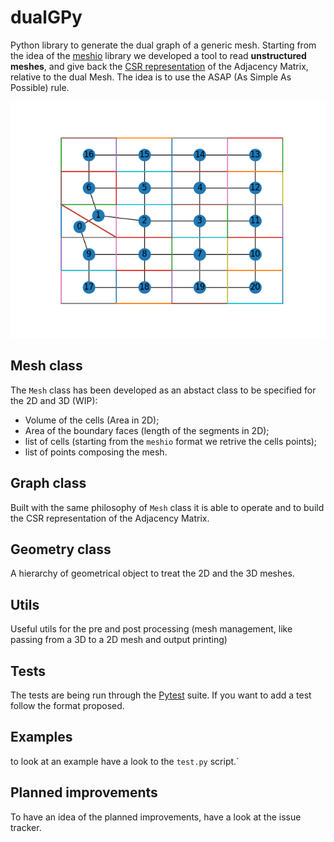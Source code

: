 # dualGPy
Python library to generate the dual graph of a generic mesh.
Starting from the idea of the [meshio](https://github.com/nschloe/meshio) library we developed a tool to read **unstructured meshes**, and give back the [CSR representation](https://en.wikipedia.org/wiki/Sparse_matrix) of the Adjacency Matrix, relative to the dual Mesh. The idea is to use the ASAP (As Simple As Possible) rule.


![Profile Image](https://github.com/albiremo/dualGPy/blob/main/profile.png)

## Mesh class
The `Mesh` class has been developed as an abstact class to be specified for the 2D and 3D (WIP):
- Volume of the cells (Area in 2D);
- Area of the boundary faces (length of the segments in 2D);
- list of cells (starting from the `meshio` format we retrive the cells points);
- list of points composing the mesh.

## Graph class

Built with the same philosophy of `Mesh` class it is able to operate and to build the CSR representation of the Adjacency Matrix.

## Geometry class

A hierarchy of geometrical object to treat the 2D and the 3D meshes. 

## Utils 

Useful utils for the pre and post processing (mesh management, like passing from a 3D to a 2D mesh and output printing)

## Tests

The tests are being run through the [Pytest](https://docs.pytest.org/en/7.1.x/contents.html) suite. If you want to add a test follow the format proposed.

## Examples

to look at an example have a look to the `test.py` script.`

## Planned improvements

To have an idea of the planned improvements, have a look at the issue tracker.

